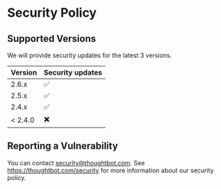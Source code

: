 # Security Policy

## Supported Versions

We will provide security updates for the latest 3 versions.

| Version | Security updates |
| - | - |
| 2.6.x   | ✅ |
| 2.5.x   | ✅ |
| 2.4.x   | ✅ |
| < 2.4.0 | ✖️ |

## Reporting a Vulnerability

You can contact <security@thoughtbot.com>. See <https://thoughtbot.com/security> for more information about our security policy.
